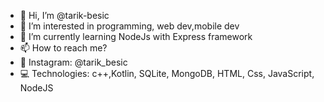 - 👋 Hi, I’m @tarik-besic
- 👀 I’m interested in programming, web dev,mobile dev  
- 🌱 I’m currently learning NodeJs with Express framework
- 📫 How to reach me? 
- 📱  Instagram: @tarik_besic
- 💻 Technologies: c++,Kotlin, SQLite, MongoDB, HTML, Css, JavaScript, NodeJS


<!---
tarik-besic/tarik-besic is a ✨ special ✨ repository because its `README.md` (this file) appears on your GitHub profile.
You can click the Preview link to take a look at your changes.
--->
